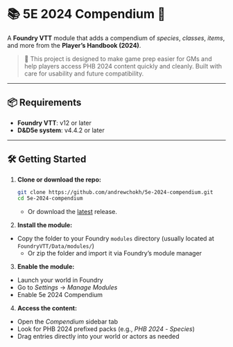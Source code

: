 # 📚 5E 2024 Compendium 📖

A **Foundry VTT** module that adds a compendium of _species_, _classes_, _items_, and more from the **Player’s Handbook (2024)**.

> 🧠 This project is designed to make game prep easier for GMs and help players access PHB 2024 content quickly and cleanly. Built with care for usability and future compatibility.

---

## 📦 Requirements

- **Foundry VTT**: v12 or later
- **D&D5e system**: v4.4.2 or later

---

## 🛠️ Getting Started

1. **Clone or download the repo:**

   ```bash
   git clone https://github.com/andrewchokh/5e-2024-compendium.git
   cd 5e-2024-compendium
   ```

   - Or download the [latest](https://github.com/andrewchokh/5e-2024-compendium/releases/download/beta-0.5.2/5e-2024-compendium-0.5.2.zip) release.

2. **Install the module:**

- Copy the folder to your Foundry `modules` directory
  (usually located at `FoundryVTT/Data/modules/`)
  - Or zip the folder and import it via Foundry’s module manager

3. **Enable the module:**

- Launch your world in Foundry
- Go to _Settings_ → _Manage Modules_
- Enable 5e 2024 Compendium

4. **Access the content:**

- Open the _Compendium_ sidebar tab
- Look for PHB 2024 prefixed packs (e.g., _PHB 2024_ - _Species_)
- Drag entries directly into your world or actors as needed
